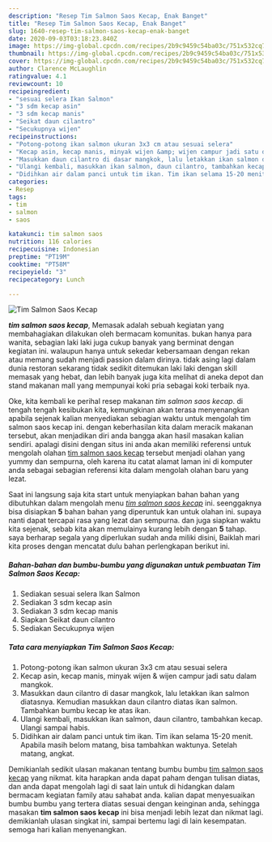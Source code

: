```yaml
---
description: "Resep Tim Salmon Saos Kecap, Enak Banget"
title: "Resep Tim Salmon Saos Kecap, Enak Banget"
slug: 1640-resep-tim-salmon-saos-kecap-enak-banget
date: 2020-09-03T03:18:23.840Z
image: https://img-global.cpcdn.com/recipes/2b9c9459c54ba03c/751x532cq70/tim-salmon-saos-kecap-foto-resep-utama.jpg
thumbnail: https://img-global.cpcdn.com/recipes/2b9c9459c54ba03c/751x532cq70/tim-salmon-saos-kecap-foto-resep-utama.jpg
cover: https://img-global.cpcdn.com/recipes/2b9c9459c54ba03c/751x532cq70/tim-salmon-saos-kecap-foto-resep-utama.jpg
author: Clarence McLaughlin
ratingvalue: 4.1
reviewcount: 10
recipeingredient:
- "sesuai selera Ikan Salmon"
- "3 sdm kecap asin"
- "3 sdm kecap manis"
- "Seikat daun cilantro"
- "Secukupnya wijen"
recipeinstructions:
- "Potong-potong ikan salmon ukuran 3x3 cm atau sesuai selera"
- "Kecap asin, kecap manis, minyak wijen &amp; wijen campur jadi satu dalam mangkok."
- "Masukkan daun cilantro di dasar mangkok, lalu letakkan ikan salmon diatasnya. Kemudian masukkan daun cilantro diatas ikan salmon. Tambahkan bumbu kecap ke atas ikan."
- "Ulangi kembali, masukkan ikan salmon, daun cilantro, tambahkan kecap. Ulangi sampai habis."
- "Didihkan air dalam panci untuk tim ikan. Tim ikan selama 15-20 menit. Apabila masih belom matang, bisa tambahkan waktunya. Setelah matang, angkat."
categories:
- Resep
tags:
- tim
- salmon
- saos

katakunci: tim salmon saos 
nutrition: 116 calories
recipecuisine: Indonesian
preptime: "PT19M"
cooktime: "PT58M"
recipeyield: "3"
recipecategory: Lunch

---
```



![Tim Salmon Saos Kecap](https://img-global.cpcdn.com/recipes/2b9c9459c54ba03c/751x532cq70/tim-salmon-saos-kecap-foto-resep-utama.jpg)

<b><i>tim salmon saos kecap</i></b>, Memasak adalah sebuah kegiatan yang membahagiakan dilakukan oleh bermacam komunitas. bukan hanya para wanita, sebagian laki laki juga cukup banyak yang berminat dengan kegiatan ini. walaupun hanya untuk sekedar kebersamaan dengan rekan atau memang sudah menjadi passion dalam dirinya. tidak asing lagi dalam dunia restoran sekarang tidak sedikit ditemukan laki laki dengan skill memasak yang hebat, dan lebih banyak juga kita melihat di aneka depot dan stand makanan mall yang mempunyai koki pria sebagai koki terbaik nya.

Oke, kita kembali ke perihal resep makanan <i>tim salmon saos kecap</i>. di tengah tengah kesibukan kita, kemungkinan akan terasa menyenangkan apabila sejenak kalian menyediakan sebagian waktu untuk mengolah tim salmon saos kecap ini. dengan keberhasilan kita dalam meracik makanan tersebut, akan menjadikan diri anda bangga akan hasil masakan kalian sendiri. apalagi disini dengan situs ini anda akan memiliki referensi untuk mengolah olahan <u>tim salmon saos kecap</u> tersebut menjadi olahan yang yummy dan sempurna, oleh karena itu catat alamat laman ini di komputer anda sebagai sebagian referensi kita dalam mengolah olahan baru yang lezat.




Saat ini langsung saja kita start untuk menyiapkan bahan bahan yang dibutuhkan dalam mengolah menu <u><i>tim salmon saos kecap</i></u> ini. seenggaknya bisa disiapkan <b>5</b> bahan bahan yang diperuntuk kan untuk olahan ini. supaya nanti dapat tercapai rasa yang lezat dan sempurna. dan juga siapkan waktu kita sejenak, sebab kita akan memulainya kurang lebih dengan <b>5</b> tahap. saya berharap segala yang diperlukan sudah anda miliki disini, Baiklah mari kita proses dengan mencatat dulu bahan perlengkapan berikut ini.

<!--inarticleads1-->

##### Bahan-bahan dan bumbu-bumbu yang digunakan untuk pembuatan Tim Salmon Saos Kecap:

1. Sediakan sesuai selera Ikan Salmon
1. Sediakan 3 sdm kecap asin
1. Sediakan 3 sdm kecap manis
1. Siapkan Seikat daun cilantro
1. Sediakan Secukupnya wijen




<!--inarticleads2-->

##### Tata cara menyiapkan Tim Salmon Saos Kecap:

1. Potong-potong ikan salmon ukuran 3x3 cm atau sesuai selera
1. Kecap asin, kecap manis, minyak wijen &amp; wijen campur jadi satu dalam mangkok.
1. Masukkan daun cilantro di dasar mangkok, lalu letakkan ikan salmon diatasnya. Kemudian masukkan daun cilantro diatas ikan salmon. Tambahkan bumbu kecap ke atas ikan.
1. Ulangi kembali, masukkan ikan salmon, daun cilantro, tambahkan kecap. Ulangi sampai habis.
1. Didihkan air dalam panci untuk tim ikan. Tim ikan selama 15-20 menit. Apabila masih belom matang, bisa tambahkan waktunya. Setelah matang, angkat.




Demikianlah sedikit ulasan makanan tentang bumbu bumbu <u>tim salmon saos kecap</u> yang nikmat. kita harapkan anda dapat paham dengan tulisan diatas, dan anda dapat mengolah lagi di saat lain untuk di hidangkan dalam bermacam kegiatan family atau sahabat anda. kalian dapat menyesuaikan bumbu bumbu yang tertera diatas sesuai dengan keinginan anda, sehingga masakan <b>tim salmon saos kecap</b> ini bisa menjadi lebih lezat dan nikmat lagi. demikianlah ulasan singkat ini, sampai bertemu lagi di lain kesempatan. semoga hari kalian menyenangkan.
